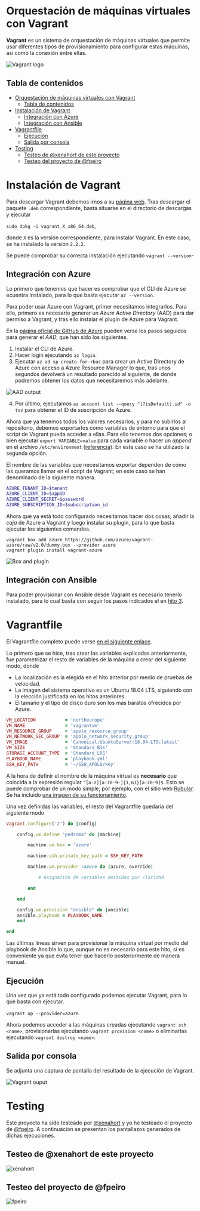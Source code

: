 # Orquestación de máquinas virtuales con Vagrant

**Vagrant** es un sistema de orquestación de máquinas virtuales que permite usar diferentes tipos de provisionamiento para configurar estas máquinas, así como la conexión entre ellas.

![Vagrant logo](img/vagrant.png)

## Tabla de contenidos

<!-- TOC depthFrom:1 depthTo:6 withLinks:1 updateOnSave:1 orderedList:0 -->

- [Orquestación de máquinas virtuales con Vagrant](#orquestacin-de-mquinas-virtuales-con-vagrant)
	- [Tabla de contenidos](#tabla-de-contenidos)
- [Instalación de Vagrant](#instalacin-de-vagrant)
	- [Integración con Azure](#integracin-con-azure)
	- [Integración con Ansible](#integracin-con-ansible)
- [Vagrantfile](#vagrantfile)
	- [Ejecución](#ejecucin)
	- [Salida por consola](#salida-por-consola)
- [Testing](#testing)
	- [Testeo de @xenahort de este proyecto](#testeo-de-xenahort-de-este-proyecto)
	- [Testeo del proyecto de @fpeiro](#testeo-del-proyecto-de-fpeiro)

<!-- /TOC -->

# Instalación de Vagrant

Para descargar Vagrant debemos irnos a su [página web](https://www.vagrantup.com/downloads.html). Tras descargar el paquete `.deb` correspondiente, basta situarse en el directorio de descargas y ejecutar

`sudo dpkg -i vagrant_X_x86_64.deb`,

donde `X` es la versión correspondiente, para instalar Vagrant. En este caso, se ha instalado la versión `2.2.2`.

Se puede comprobar su correcta instalación ejecutando `vagrant --version`-

## Integración con Azure

Lo primero que tenemos que hacer es comprobar que el CLI de Azure se ecuentra instalado, para lo que basta ejecutar `az --version`.

Para poder usar Azure con Vagrant, primer necesitamos integrarlos. Para ello, primero es necesario generar un _Azure Active Directory_ (AAD) para dar permiso a Vagrant, y tras ello instalar el plugin de Azure para Vagrant.

En la [página oficial de GitHub de Azure](https://github.com/Azure/vagrant-azure) pueden verse los pasos seguidos para generar el _AAD_, que han sido los siguientes.

1. Instalar el CLI de Azure.
2. Hacer login ejecutando `az login`.
3. Ejecutar `az ad sp create-for-rbac` para crear un Active Directory de Azure con acceso a Azure Resource Manager lo que, tras unos segundos devolverá un resultado parecido al siguiente, de donde podremos obtener los datos que necesitaremos más adelante.

![AAD output](img/aad-output.png)

4. Por último, ejecutamos `az account list --query "[?isDefault].id" -o tsv` para obtener el ID de suscripción de Azure.

Ahora que ya tenemos todos los valores necesarios, y para no subirlos al repositorio, debemos exportarlos como variables de entorno para que el script de Vagrant pueda acceder a ellas. Para ello tenemos dos opciones; o bien ejecutar `export VARIABLE=value` para cada variable o hacer un _append_ en el archivo `/etc/environment` ([referencia](https://askubuntu.com/questions/58814/how-do-i-add-environment-variables)). En este caso se ha utilizado la segunda opción.

El nombre de las variables que necesitamos exportar dependen de cómo las queramos llamar en el script de Vagrant; en este caso se han denominado de la siguiente manera.

```bash
AZURE_TENANT_ID=$tenant
AZURE_CLIENT_ID=$appID
AZURE_CLIENT_SECRET=$password
AZURE_SUBSCRIPTION_ID=$subscription_id
```

Ahora que ya está todo configurado necesitamos hacer dos cosas; añadir la _caja_ de Azure a Vagrant y luego instalar su plugin, para lo que basta ejecutar los siguientes comandos.

```
vagrant box add azure https://github.com/azure/vagrant-azure/raw/v2.0/dummy.box --provider azure
vagrant plugin install vagrant-azure
```

![Box and plugin](img/box_and_plugin.png)

## Integración con Ansible

Para poder provisionar con Ansible desde Vagrant es necesario tenerlo instalado, para lo cual basta con seguir los pasos indicados el en [hito 3](https://github.com/gomezportillo/apolo/tree/master/provision).

# Vagrantfile

El Vagrantfile completo puede verse [en el siguiente enlace](Vagrantfile).

Lo primero que se hice, tras crear las variables explicadas anteriormente, fue parametrizar el resto de variables de la máquina a crear del siguiente modo, donde

* La localización es la elegida en el hito anterior por medio de pruebas de velocidad.
* La imagen del sistema operativo es un Ubuntu 18.04 LTS, siguiendo con la elección justificada en los hitos anteriores.
* El tamaño y el tipo de disco duro son los más baratos ofrecidos por Azure.

```ruby
VM_LOCATION           = 'northeurope'
VM_NAME               = 'vagrantvm'
VM_RESOURCE_GROUP     = 'apolo_resource_group'
VM_NETWORK_SEC_GROUP  = 'apolo_network_security_group'
VM_IMAGE              = 'Canonical:UbuntuServer:18.04-LTS:latest'
VM_SIZE               = 'Standard_B1s'
STORAGE_ACCOUNT_TYPE  = 'Standard_LRS'
PLAYBOOK_NAME         = 'playbook.yml'
SSH_KEY_PATH          = '~/SSH_APOLO/key'
```

A la hora de definir el nombre de la máquina virtual es **necesario** que coincida a la expresión regular `^[a-z][a-z0-9-]{1,61}[a-z0-9]$`. Esto se puede comprobar de un modo simple, por ejemplo, con el sitio web [Rubular](http://rubular.com/). Se ha incluido [una imagen de su funcionamiento](img/rubular.png).

Una vez definidas las variables, el resto del Vagrantfile quedaría del siguiente modo

```ruby
Vagrant.configure('2') do |config|

	config.vm.define "pedroma" do |machine|

		machine.vm.box = 'azure'

		machine.ssh.private_key_path = SSH_KEY_PATH

		machine.vm.provider :azure do |azure, override|

			# Asignación de variables omitidas por claridad

		end

	end

	config.vm.provision "ansible" do |ansible|
  	ansible.playbook = PLAYBOOK_NAME
	end

end
```

Las últimas líneas sirven para provisionar la máquina virtual por medio del playbook de Ansible lo que, aunque no es necesario para este hito, sí es conveniente ya que evita tener que hacerlo posteriormente de manera manual.

## Ejecución

Una vez que ya está todo configurado podemos ejecutar Vagrant, para lo que basta con ejecutar.

`vagrant up --provider=azure`.

Ahora podemos acceder a las máquinas creadas ejecutando `vagrant ssh <name>`, provisionarlas ejecutando `vagrant provision <name>` o eliminarlas ejecutando `vagrant destroy <name>`.

## Salida por consola

Se adjunta una captura de pantalla del resultado de la ejecución de Vagrant.

![Vagrant ouput](img/vagrant-output.png)

# Testing

Este proyecto ha sido testeado por [@xenahort](https://github.com/xenahort) y yo he testeado el proyecto de [@fpeiro](https://github.com/xenahort). A continuación se presentan los pantallazos generados de dichas ejecuciones.

## Testeo de @xenahort de este proyecto

![xenahort](img/vagrant-xenahort.png)

## Testeo del proyecto de @fpeiro

![fpeiro](img/vagrant-fpeiro.png)
